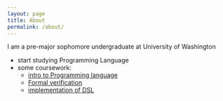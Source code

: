 ```yaml
---
layout: page
title: About
permalink: /about/
---
```


I am a pre-major sophomore undergraduate at University of Washington
* start studying Programming Language
* some coursework:
    * [intro to Programming language](https://courses.cs.washington.edu/courses/cse341/20wi/)
    * [Formal verification](https://courses.cs.washington.edu/courses/cse505/20sp/)
    * [implementation of DSL](https://courses.cs.washington.edu/courses/cse501/20au/) 
